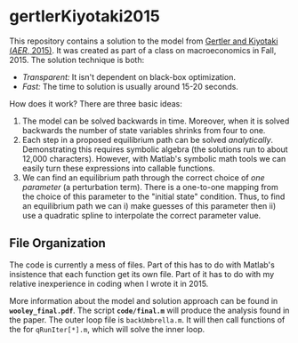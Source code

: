 # gertlerKiyotaki2015
This repository contains a solution to the model from 
[Gertler and Kiyotaki (_AER_, 2015)](http://www.econ.nyu.edu/user/gertlerm/GertlerKiyotakiAERJuly2015.pdf).
It was created as part of a class on macroeconomics in Fall, 2015.
The solution technique is both: 
- _Transparent:_ It isn't dependent on black-box optimization.
- _Fast:_ The time to solution is usually around 15-20 seconds.

How does it work? There are three basic ideas:
1. The model can be solved backwards in time. Moreover, when it is solved backwards the number of state variables shrinks from four to one. 
2. Each step in a proposed equilibrium path can be solved _analytically_. Demonstrating this requires symbolic algebra (the solutions 
run to  about 12,000 characters). However, with Matlab's symbolic math tools we can easily turn these expressions into callable functions.
3. We can find an equilibrium path through the correct choice of _one parameter_ (a perturbation term). There is a one-to-one mapping 
from the choice of this parameter to the "initial state" condition. Thus, to find an equilibrium path we can i) make guesses of this 
parameter then ii) use a quadratic spline to interpolate the correct parameter value.

## File Organization

The code is currently a mess of files. Part of this has to do with Matlab's insistence that each function get its own file. 
Part of it has to do with my relative inexperience in coding when I wrote it in 2015.

More information about the model and solution approach can be found in **`wooley_final.pdf`**. The script **`code/final.m`** 
will produce the analysis found in the paper. The outer loop file is `backUmbrella.m`. It will then call functions of the
for `qRunIter[*].m`, which will solve the inner loop.
